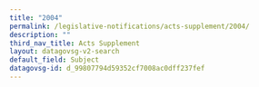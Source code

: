 ```yaml
---
title: "2004"
permalink: /legislative-notifications/acts-supplement/2004/
description: ""
third_nav_title: Acts Supplement
layout: datagovsg-v2-search
default_field: Subject
datagovsg-id: d_99807794d59352cf7008ac0dff237fef
---
```

